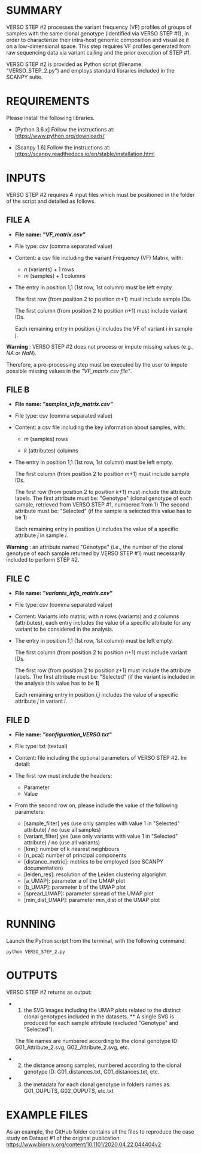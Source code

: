 # SUMMARY
VERSO STEP #2 processes the variant frequency (VF) profiles of groups of samples with the same clonal genotype (identified via VERSO STEP #1), in order to characterize their intra-host genomic composition and visualize it on a low-dimensional space. 
This step requires VF profiles generated from raw sequencing data via variant calling and the prior execution of STEP #1.

VERSO STEP #2 is provided as Python script (filename: "VERSO_STEP_2.py") and employs standard libraries included in the SCANPY suite. 

# REQUIREMENTS
Please install the following libraries.

* [Python 3.6.x] Follow the instructions at: https://www.python.org/downloads/

* [Scanpy 1.6] Follow the instructions at: https://scanpy.readthedocs.io/en/stable/installation.html

# INPUTS
  
VERSO STEP #2 requires **4** input files which must be positioned in the folder of the script and detailed as follows.

## FILE A
* **File name: _"VF_matrix.csv"_**

* File type: csv (comma separated value)

* Content: a csv file including the variant Frequency (VF) Matrix, with:
	* _n_ (variants) + 1 rows  
	* _m_ (samples) + 1 columns 
	
* The entry in position 1,1 (1st row, 1st column) must be left empty. 

	The first row (from position 2 to position _m_+1) must include sample IDs.

	The first column (from position 2 to position _n_+1) must include variant IDs.

	Each remaining entry in position _i,j_ includes the VF of variant i in sample j. 


**Warning** : VERSO STEP #2 does not process or impute missing values (e.g., _NA_ or _NaN_).

Therefore, a pre-processing step must be executed by the user to impute possible missing values in the _"VF_matrix.csv file"_.

## FILE B
* **File name: _"samples_info_matrix.csv"_**

* File type: csv (comma separated value)

* Content: a csv file including the key information about samples, with: 

	* _m_ (samples) rows 
	
	* _k_ (attributes) columns

* The entry in position 1,1 (1st row, 1st column) must be left empty. 

	The first column (from position 2 to position _m_+1) must include sample IDs.

	The first row (from position 2 to position _k_+1) must include the attribute labels.
		The first attribute must be: "Genotype" (clonal genotype of each sample, retrieved from VERSO STEP #1, numbered from 1)
		The second attribute must be: "Selected" (if the sample is selected this value has to be **1**)

	Each remaining entry in position _i,j_ includes the value of a specific attribute _j_ in sample _i_.  

**Warning** : an attribute named "Genotype" (i.e., the number of the clonal genotype of each sample returned by VERSO STEP #1) must necessarily included to perform STEP #2.

## FILE C
* **File name: _"variants_info_matrix.csv"_**

* File type: csv (comma separated value)

* Content: Variants info matrix, with _n_ rows (variants) and _z_ columns (attributes), each entry includes the value of a specific attribute for any variant to be considered in the analysis. 
 
* The entry in position 1,1 (1st row, 1st column) must be left empty. 

 	The first column (from position 2 to position _n_+1) must include variant IDs.

	The first row (from position 2 to position _z_+1) must include the attribute labels.
		The first attribute must be: "Selected" (if the variant is included in the analysis this value has to be **1**)

	Each remaining entry in position _i,j_ includes the value of a specific attribute _j_ in variant _i_.  

## FILE D
* **File name: _"configuration_VERSO.txt"_**

* File type: txt (textual)

* Content: file including the optional parameters of VERSO STEP #2. Im detail: 

* The first row must include the headers: 
	* Parameter 
	* Value

* From the second row on, please include the value of the following parameters: 
	* [sample_filter] yes (use only samples with value 1 in "Selected" attribute) / no (use all samples)
	* [variant_filter] yes (use only variants with value 1 in "Selected" attribute) / no (use all variants)
	* [knn]: number of k nearest neighbours
	* [n_pca]: number of principal components
	* [distance_metric]: metrics to be employed (see SCANPY documentation)
	* [leiden_res]: resolution of the Leiden clustering algorighm
	* [a_UMAP]: parameter a of the UMAP plot
	* [b_UMAP]: parameter b of the UMAP plot
	* [spread_UMAP]: parameter spread of the UMAP plot
	* [min_dist_UMAP]: parameter min_dist of the UMAP plot

# RUNNING
Launch the Python script from the terminal, with the following command: 

	python VERSO_STEP_2.py

# OUTPUTS
VERSO STEP #2 returns as output:

* 1) the SVG images including the UMAP plots related to the distinct clonal genotypes included in the datasets. 
	** A single SVG is produced for each sample attribute (excluded "Genotype" and "Selected"). 
	
	The file names are numbered according to the clonal genotype ID: G01_Attribute_2.svg,  G02_Attribute_2.svg, etc. 
* 2) the distance among samples, numbered according to the clonal genotype ID: G01_distances.txt, G01_distances.txt, etc.  

* 3) the metadata for each clonal genotype in folders names as: G01_OUPUTS, G02_OUPUTS, etc.txt

# EXAMPLE FILES
As an example, the GitHub folder contains all the files to reproduce the case study on Dataset #1 of the original publication: https://www.biorxiv.org/content/10.1101/2020.04.22.044404v2
